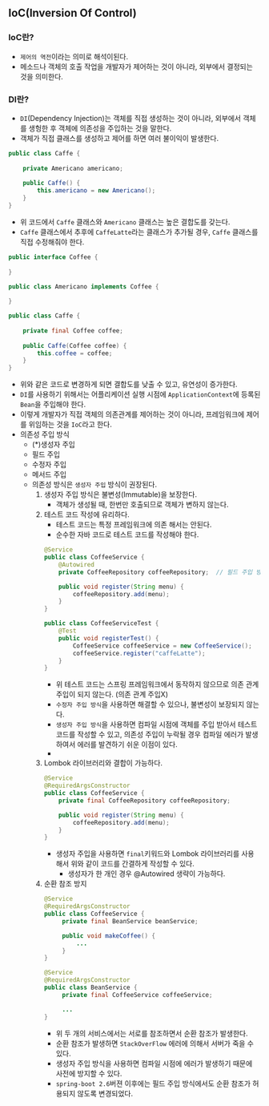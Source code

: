 ## IoC(Inversion Of Control)
### IoC란?
* `제어의 역전`이라는 의미로 해석이된다.
* 메소드나 객체의 호출 작업을 개발자가 제어하는 것이 아니라, 외부에서 결정되는 것을 의미한다.

### DI란?
* `DI`(Dependency Injection)는 객체를 직접 생성하는 것이 아니라, 외부에서 객체를 생헝한 후 객체에 의존성을 주입하는 것을 말한다.
* 객체가 직접 클래스를 생성하고 제어를 하면 여러 불이익이 발생한다.
```java
public class Caffe {
    
    private Americano americano;
    
    public Caffe() {
        this.americano = new Americano();
    }
}
```
* 위 코드에서 `Caffe` 클래스와 `Americano` 클래스는 높은 결합도를 갖는다.
* `Caffe` 클래스에서 추후에 `CaffeLatte`라는 클래스가 추가될 경우, `Caffe` 클래스를 직접 수정해줘야 한다.
```java
public interface Coffee {
    
}

public class Americano implements Coffee {
    
}

public class Caffe {
    
    private final Coffee coffee;
    
    public Caffe(Coffee coffee) {
        this.coffee = coffee;
    }
}
```
* 위와 같은 코드로 변경하게 되면 결합도를 낮출 수 있고, 유연성이 증가한다.
* `DI`를 사용하기 위해서는 어플리케이션 실행 시점에 `ApplicationContext`에 등록된 `Bean`을 주입해야 한다.
* 이렇게 개발자가 직접 객체의 의존관계를 제어하는 것이 아니라, 프레임워크에 제어를 위임하는 것을 `IoC`라고 한다.
* 의존성 주입 방식
  * (*)생성자 주입
  * 필드 주입
  * 수정자 주입
  * 메서드 주입
  * 의존성 방식은 `생성자 주입` 방식이 권장된다.
    1. 생성자 주입 방식은 불변성(Immutable)을 보장한다.
       * 객체가 생성될 때, 한번만 호출되므로 객체가 변하지 않는다.
    2. 테스트 코드 작성에 유리하다.
       * 테스트 코드는 특정 프레임워크에 의존 해서는 안된다.
       * 순수한 자바 코드로 테스트 코드를 작성해야 한다.
        ```java
        @Service
        public class CoffeeService {
            @Autowired
            private CoffeeRepository coffeeRepository;  // 필드 주입 방식
    
            public void register(String menu) {
                coffeeRepository.add(menu);
            }
        }
        ```
        ```java
        public class CoffeeServiceTest {
            @Test
            public void registerTest() {
                CoffeeService coffeeService = new CoffeeService();
                coffeeService.register("caffeLatte");
            }
        }
        ```
       * 위 테스트 코드는 스프링 프레임워크에서 동작하지 않으므로 의존 관계 주입이 되지 않는다. (의존 관계 주입X)
       * `수정자 주입 방식`을 사용하면 해결할 수 있으나, 불변성이 보장되지 않는다.
       * `생성자 주입 방식`을 사용하면 컴파일 시점에 객체를 주입 받아서 테스트 코드를 작성할 수 있고, 의존성 주입이 누락될 경우 컴파일 에러가 발생하여서 에러를 발견하기 쉬운 이점이 있다.
       * 
    3. Lombok 라이브러리와 결합이 가능하다.
       ```java
       @Service
       @RequiredArgsConstructor
       public class CoffeeService {
           private final CoffeeRepository coffeeRepository;
       
           public void register(String menu) {
               coffeeRepository.add(menu);
           }
       }
       ```
       * 생성자 주입을 사용하면 `final`키워드와 Lombok 라이브러리를 사용해서 위와 같이 코드를 간결하게 작성할 수 있다.
         * 생성자가 한 개인 경우 @Autowired 생략이 가능하다.
    4. 순환 참조 방지
       ```java
       @Service
       @RequiredArgsConstructor
       public class CoffeeService {
            private final BeanService beanService;
       
            public void makeCoffee() {
                ...
            }
       }
       
       @Service
       @RequiredArgsConstructor
       public class BeanService {
            private final CoffeeService coffeeService;
       
            ...
       }
       ```
       * 위 두 개의 서비스에서는 서로를 참조하면서 순환 참조가 발생한다.
       * 순환 참조가 발생하면 `StackOverFlow` 에러에 의해서 서버가 죽을 수 있다.
       * 생성자 주입 방식을 사용하면 컴파일 시점에 에러가 발생하기 때문에 사전에 방지할 수 있다.
       * `spring-boot 2.6`버젼 이후에는 필드 주입 방식에서도 순환 참조가 허용되지 않도록 변경되었다.
